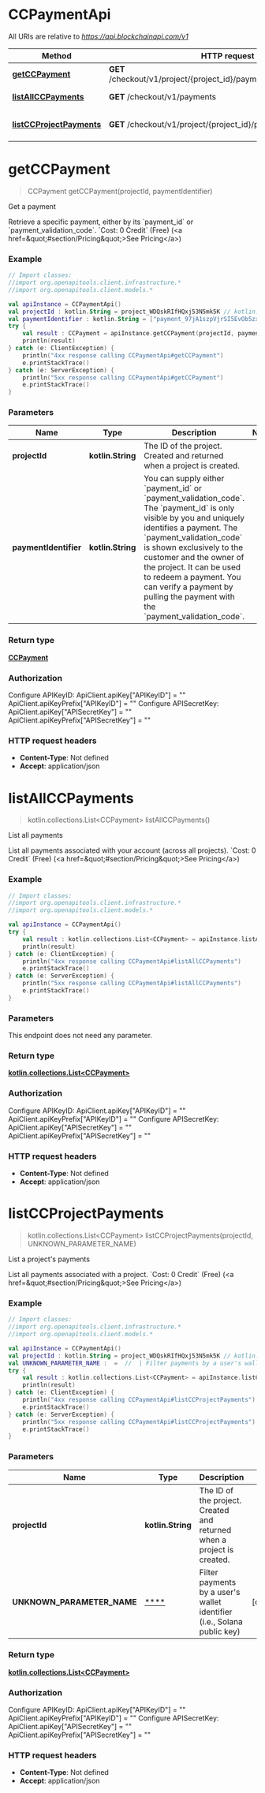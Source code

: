 # CCPaymentApi

All URIs are relative to *https://api.blockchainapi.com/v1*

Method | HTTP request | Description
------------- | ------------- | -------------
[**getCCPayment**](CCPaymentApi.md#getCCPayment) | **GET** /checkout/v1/project/{project_id}/payment/{payment_identifier} | Get a payment 
[**listAllCCPayments**](CCPaymentApi.md#listAllCCPayments) | **GET** /checkout/v1/payments | List all payments  
[**listCCProjectPayments**](CCPaymentApi.md#listCCProjectPayments) | **GET** /checkout/v1/project/{project_id}/payments | List a project&#39;s payments 


<a name="getCCPayment"></a>
# **getCCPayment**
> CCPayment getCCPayment(projectId, paymentIdentifier)

Get a payment 

Retrieve a specific payment, either by its &#x60;payment_id&#x60; or &#x60;payment_validation_code&#x60;.  &#x60;Cost: 0 Credit&#x60; (Free) (&lt;a href&#x3D;\&quot;#section/Pricing\&quot;&gt;See Pricing&lt;/a&gt;)

### Example
```kotlin
// Import classes:
//import org.openapitools.client.infrastructure.*
//import org.openapitools.client.models.*

val apiInstance = CCPaymentApi()
val projectId : kotlin.String = project_WDQskRIfHQxj53N5mk5K // kotlin.String | The ID of the project. Created and returned when a project is created.
val paymentIdentifier : kotlin.String = ["payment_97jA1szpVjrSI5EvOb5zxNQFq5CfrC"] // kotlin.String | You can supply either `payment_id` or `payment_validation_code`.  The `payment_id` is only visible by you and uniquely identifies a payment.  The `payment_validation_code` is shown exclusively to the customer and the owner of the project. It can be used to redeem a payment. You can verify a payment by pulling the payment with the `payment_validation_code`.
try {
    val result : CCPayment = apiInstance.getCCPayment(projectId, paymentIdentifier)
    println(result)
} catch (e: ClientException) {
    println("4xx response calling CCPaymentApi#getCCPayment")
    e.printStackTrace()
} catch (e: ServerException) {
    println("5xx response calling CCPaymentApi#getCCPayment")
    e.printStackTrace()
}
```

### Parameters

Name | Type | Description  | Notes
------------- | ------------- | ------------- | -------------
 **projectId** | **kotlin.String**| The ID of the project. Created and returned when a project is created. |
 **paymentIdentifier** | **kotlin.String**| You can supply either &#x60;payment_id&#x60; or &#x60;payment_validation_code&#x60;.  The &#x60;payment_id&#x60; is only visible by you and uniquely identifies a payment.  The &#x60;payment_validation_code&#x60; is shown exclusively to the customer and the owner of the project. It can be used to redeem a payment. You can verify a payment by pulling the payment with the &#x60;payment_validation_code&#x60;. |

### Return type

[**CCPayment**](CCPayment.md)

### Authorization


Configure APIKeyID:
    ApiClient.apiKey["APIKeyID"] = ""
    ApiClient.apiKeyPrefix["APIKeyID"] = ""
Configure APISecretKey:
    ApiClient.apiKey["APISecretKey"] = ""
    ApiClient.apiKeyPrefix["APISecretKey"] = ""

### HTTP request headers

 - **Content-Type**: Not defined
 - **Accept**: application/json

<a name="listAllCCPayments"></a>
# **listAllCCPayments**
> kotlin.collections.List&lt;CCPayment&gt; listAllCCPayments()

List all payments  

List all payments associated with your account (across all projects).  &#x60;Cost: 0 Credit&#x60; (Free) (&lt;a href&#x3D;\&quot;#section/Pricing\&quot;&gt;See Pricing&lt;/a&gt;)

### Example
```kotlin
// Import classes:
//import org.openapitools.client.infrastructure.*
//import org.openapitools.client.models.*

val apiInstance = CCPaymentApi()
try {
    val result : kotlin.collections.List<CCPayment> = apiInstance.listAllCCPayments()
    println(result)
} catch (e: ClientException) {
    println("4xx response calling CCPaymentApi#listAllCCPayments")
    e.printStackTrace()
} catch (e: ServerException) {
    println("5xx response calling CCPaymentApi#listAllCCPayments")
    e.printStackTrace()
}
```

### Parameters
This endpoint does not need any parameter.

### Return type

[**kotlin.collections.List&lt;CCPayment&gt;**](CCPayment.md)

### Authorization


Configure APIKeyID:
    ApiClient.apiKey["APIKeyID"] = ""
    ApiClient.apiKeyPrefix["APIKeyID"] = ""
Configure APISecretKey:
    ApiClient.apiKey["APISecretKey"] = ""
    ApiClient.apiKeyPrefix["APISecretKey"] = ""

### HTTP request headers

 - **Content-Type**: Not defined
 - **Accept**: application/json

<a name="listCCProjectPayments"></a>
# **listCCProjectPayments**
> kotlin.collections.List&lt;CCPayment&gt; listCCProjectPayments(projectId, UNKNOWN_PARAMETER_NAME)

List a project&#39;s payments 

List all payments associated with a project.  &#x60;Cost: 0 Credit&#x60; (Free) (&lt;a href&#x3D;\&quot;#section/Pricing\&quot;&gt;See Pricing&lt;/a&gt;)

### Example
```kotlin
// Import classes:
//import org.openapitools.client.infrastructure.*
//import org.openapitools.client.models.*

val apiInstance = CCPaymentApi()
val projectId : kotlin.String = project_WDQskRIfHQxj53N5mk5K // kotlin.String | The ID of the project. Created and returned when a project is created.
val UNKNOWN_PARAMETER_NAME :  =  //  | Filter payments by a user's wallet identifier (i.e., Solana public key) 
try {
    val result : kotlin.collections.List<CCPayment> = apiInstance.listCCProjectPayments(projectId, UNKNOWN_PARAMETER_NAME)
    println(result)
} catch (e: ClientException) {
    println("4xx response calling CCPaymentApi#listCCProjectPayments")
    e.printStackTrace()
} catch (e: ServerException) {
    println("5xx response calling CCPaymentApi#listCCProjectPayments")
    e.printStackTrace()
}
```

### Parameters

Name | Type | Description  | Notes
------------- | ------------- | ------------- | -------------
 **projectId** | **kotlin.String**| The ID of the project. Created and returned when a project is created. |
 **UNKNOWN_PARAMETER_NAME** | [****](.md)| Filter payments by a user&#39;s wallet identifier (i.e., Solana public key)  | [optional]

### Return type

[**kotlin.collections.List&lt;CCPayment&gt;**](CCPayment.md)

### Authorization


Configure APIKeyID:
    ApiClient.apiKey["APIKeyID"] = ""
    ApiClient.apiKeyPrefix["APIKeyID"] = ""
Configure APISecretKey:
    ApiClient.apiKey["APISecretKey"] = ""
    ApiClient.apiKeyPrefix["APISecretKey"] = ""

### HTTP request headers

 - **Content-Type**: Not defined
 - **Accept**: application/json

